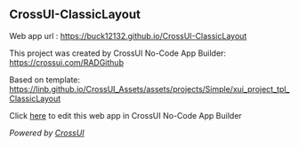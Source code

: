 ## CrossUI-ClassicLayout
Web app url : https://buck12132.github.io/CrossUI-ClassicLayout

This project was created by CrossUI No-Code App Builder: https://crossui.com/RADGithub

Based on template: https://linb.github.io/CrossUI_Assets/assets/projects/Simple/xui_project_tpl_ClassicLayout

Click [here](https://crossui.com/RADGithub/#!from=github&owner=buck12132&repo=CrossUI-ClassicLayout) to edit this web app in CrossUI No-Code App Builder

<i>Powered by [CrossUI](https://crossui.com)</i>
